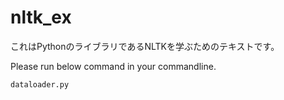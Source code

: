 # nltk_ex
これはPythonのライブラリであるNLTKを学ぶためのテキストです。

Please run below command in your commandline.
```
dataloader.py
```
